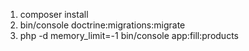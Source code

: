 1. composer install
2. bin/console doctrine:migrations:migrate 
3. php -d memory_limit=-1 bin/console app:fill:products
